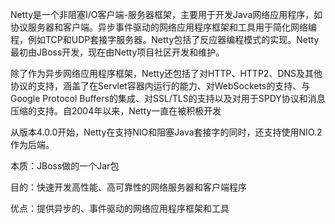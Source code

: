 Netty是一个非阻塞I/O客户端-服务器框架，主要用于开发Java网络应用程序，如协议服务器和客户端。异步事件驱动的网络应用程序框架和工具用于简化网络编程，例如TCP和UDP套接字服务器。Netty包括了反应器编程模式的实现。Netty最初由JBoss开发，现在由Netty项目社区开发和维护。


除了作为异步网络应用程序框架，Netty还包括了对HTTP、HTTP2、DNS及其他协议的支持，涵盖了在Servlet容器内运行的能力、对WebSockets的支持、与Google Protocol Buffers的集成、对SSL/TLS的支持以及对用于SPDY协议和消息压缩的支持。自2004年以来，Netty一直在被积极开发

从版本4.0.0开始，Netty在支持NIO和阻塞Java套接字的同时，还支持使用NIO.2作为后端。


本质：JBoss做的一个Jar包

目的：快速开发高性能、高可靠性的网络服务器和客户端程序

优点：提供异步的、事件驱动的网络应用程序框架和工具

